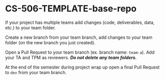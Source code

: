 # CS-506-TEMPLATE-base-repo

If your project has multiple teams add changes (code, deliverables, data, etc.) to your team folder.

Create a new branch from your team branch, add changes to your team folder (on the new branch you just created).

Open a Pull Request to your team branch (ex. branch name: <code>team-a</code>). Add your TA and TPM as reviewers.  ***Do not delete any team folders.***

At the end of the semester during project wrap up open a final Pull Request to <code>dev</code> from your team branch. 

